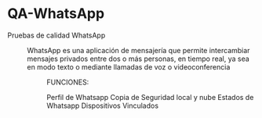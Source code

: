 # QA-WhatsApp
Pruebas de calidad WhatsApp 
<dir>
WhatsApp es una aplicación de mensajería que permite intercambiar mensajes privados entre dos o más personas, en tiempo real, ya sea en modo texto o mediante llamadas de voz o videoconferencia
<dir>
FUNCIONES:

Perfil de Whatsapp
 Copia de Seguridad local y nube
 Estados de Whatsapp
 Dispositivos Vinculados
 
 
